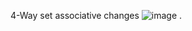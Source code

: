 4-Way set associative changes
![image](https://user-images.githubusercontent.com/102411194/201526894-59c20c13-129e-4327-a77a-7cd76c48ed3f.png)
.
